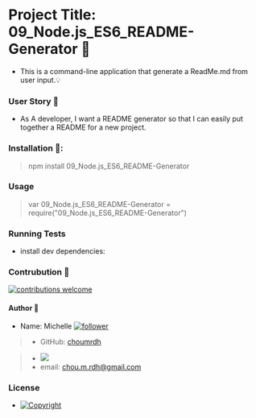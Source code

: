   # Project Title: 09_Node.js_ES6_README-Generator :raised_hands:
  - This is a command-line application  that generate a ReadMe.md from user input.:bulb: 
  
  ### User Story :speech_balloon:
  - As A developer, I want a README generator so that I can easily put together a README for a new project.
  
  ###  Installation :floppy_disk::
  
  > npm install 09_Node.js_ES6_README-Generator 

  ### Usage
   
  > var 09_Node.js_ES6_README-Generator = require("09_Node.js_ES6_README-Generator")

  ### Running Tests
  - install dev dependencies:
  

 ### Contrubution :handshake: 
 [![contributions welcome](https://img.shields.io/badge/contributions-welcome-brightgreen.svg?style=flat)](https://github.com/choumrdh/09_Node.js_ES6_README-Generator/issues)
  
  
 
  
  #### 	Author :bust_in_silhouette:
   - Name: Michelle [![follower](https://img.shields.io/github/followers/choumrdh?label=follower&style=social)](https://github.com/choumrdh?tab=followers)
  
  > - GitHub: [choumrdh](https://github.com/choumrdh)

  > - <img src="https://avatars.githubusercontent.com/u/59773605?"/>
  > - email: chou.m.rdh@gmail.com
 ### License
  > 
  - [![Copyright](https://img.shields.io/badge/Copyright-Michelle-blue)](https://github.com/choumrdh)